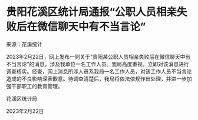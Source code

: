 # 贵阳花溪区统计局通报“公职人员相亲失败后在微信聊天中有不当言论”

来源：花溪统计

2023年2月22日，网上发布一则关于“贵阳某公职人员相亲失败后在微信聊天中有不当言论”的消息，涉及我单位一名工作人员。我局高度重视，立即对该消息进行调查核实。经查，网上消息所涉人员系我局一名工作人员，对该工作人员不当言论造成的不良影响深表歉意。待调查清楚后，我局将依法依规作出处理，并进一步加强干部职工的教育管理。

花溪区统计局

2023年2月22日

